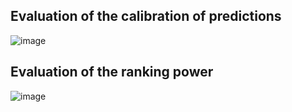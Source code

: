 ## Evaluation of the calibration of predictions

![image](https://user-images.githubusercontent.com/60685175/147191499-6086c03d-646b-42e4-8191-371943fc9f2d.png)


## Evaluation of the ranking power

![image](https://user-images.githubusercontent.com/60685175/147193020-027e7cb6-1db9-4bdf-aa94-4200547bc518.png)
